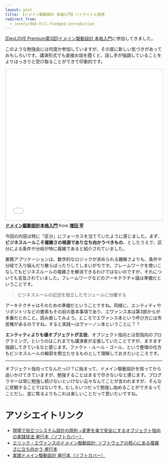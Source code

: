 ```yaml
---
layout: post
title: 【ドメイン駆動設計 本格入門】ハイライトと感想
redirect_from:
  - /entry/ddd-full-fledged-introduction
---
```


[[DevLOVE Premium第3回]ドメイン駆動設計 本格入門](https://devlove.doorkeeper.jp/study-session/85247)に参加してきました。

このような勉強会には何度か参加していますが、その度に新しい気づきがあっておもしろいです。講演形式でも直接お話を聞くと、話し手が強調していることをよりはっきりと受け取ることができて印象的です。

<iframe src="//www.slideshare.net/slideshow/embed_code/key/DTt0qFQGcEy3Id" width="595" height="485" frameborder="0" marginwidth="0" marginheight="0" scrolling="no" style="border:1px solid #CCC; border-width:1px; margin-bottom:5px; max-width: 100%;" allowfullscreen> </iframe> <div style="margin-bottom:5px"> <strong> <a href="//www.slideshare.net/masuda220/ss-137608652" title="ドメイン駆動設計本格入門" target="_blank">ドメイン駆動設計本格入門</a> </strong> from <strong><a href="https://www.slideshare.net/masuda220" target="_blank">増田 亨</a></strong> </div>

今回の内容は特に「区分」にフォーカスを当てていたように感じました。まず、**ビジネスルールこそ複雑さの根源であり立ち向かうべきもの**、としたうえで、区分による条件や分岐が特に複雑であると紹介されていました。

業務アプリケーションは、数学的なロジックが求められる難解さよりも、条件や分岐で入り組んだり散らばったりしてしまいがちです。フレームワークを使いこなしてもビジネスルールの複雑さを解消できるわけではないのですが、それについても言及されていました。フレームワークなどのアーキテクチャ論は準備だということです。

> ビジネスルールの記述を独立したモジュールに分離する

アーキテクチャはそのための準備だということですね。同様に、エンティティやリポジトリなどの要素もその前の基本事項であり、エヴァンス本は第3部からが本番だとのこと。読み直してみよう。ところでエヴァンス本という呼び方には市民権があるのですね。すると実践～はヴァーノン本ということに？？

**エンティティよりも値オブジェクトが主役**、オブジェクト指向とは型指向のプログラミング。というのはこれまでも講演者が主張していたことですが、ますます強調してきているなと感じます。ファクト・ルール・ゴール、という整理の仕方もビジネスルールの輪郭を際立たせるものとして理解しておきたいところです。

---

オブジェクト指向ってなんだっけ？に始まって、ドメイン駆動設計を知ってから追いかけてきていますが、勉強することはまるで尽きないなと感じます。プログラマーは常に勉強し続けないといけない云々なんてことが言われますが、そんなに悲観することではないです。むしろいつだって勉強し始めることができるってことだし、変に焦るよりもこれは楽しいことだって思いたいですね。

# アソシエイトリンク

- [現場で役立つシステム設計の原則 ~変更を楽で安全にするオブジェクト指向の実践技法 単行本（ソフトカバー）](https://www.amazon.co.jp/%E7%8F%BE%E5%A0%B4%E3%81%A7%E5%BD%B9%E7%AB%8B%E3%81%A4%E3%82%B7%E3%82%B9%E3%83%86%E3%83%A0%E8%A8%AD%E8%A8%88%E3%81%AE%E5%8E%9F%E5%89%87-%E5%A4%89%E6%9B%B4%E3%82%92%E6%A5%BD%E3%81%A7%E5%AE%89%E5%85%A8%E3%81%AB%E3%81%99%E3%82%8B%E3%82%AA%E3%83%96%E3%82%B8%E3%82%A7%E3%82%AF%E3%83%88%E6%8C%87%E5%90%91%E3%81%AE%E5%AE%9F%E8%B7%B5%E6%8A%80%E6%B3%95-%E5%A2%97%E7%94%B0-%E4%BA%A8/dp/477419087X?__mk_ja_JP=%E3%82%AB%E3%82%BF%E3%82%AB%E3%83%8A&crid=3LN0AA6JIJUCZ&dib=eyJ2IjoiMSJ9.Gd-KflCL_WLCWrS1RIMV4A.JhyGWYMUlgjxGAOhPdQrwWM0igfXQNfHk7vd6QH4OdQ&dib_tag=se&keywords=477419087X&qid=1705678593&sprefix=477419087x%2Caps%2C195&sr=8-1&linkCode=ll1&tag=fukuchiharuki-22&linkId=5d3e5d453ad7050de2d31240463c3dd8&language=ja_JP&ref_=as_li_ss_tl)
- [エリック・エヴァンスのドメイン駆動設計: ソフトウェアの核心にある複雑さに立ち向かう 単行本](https://www.amazon.co.jp/%E3%82%A8%E3%83%AA%E3%83%83%E3%82%AF%E3%83%BB%E3%82%A8%E3%83%B4%E3%82%A1%E3%83%B3%E3%82%B9%E3%81%AE%E3%83%89%E3%83%A1%E3%82%A4%E3%83%B3%E9%A7%86%E5%8B%95%E8%A8%AD%E8%A8%88-Architects%E2%80%99Archive-%E3%82%BD%E3%83%95%E3%83%88%E3%82%A6%E3%82%A7%E3%82%A2%E9%96%8B%E7%99%BA%E3%81%AE%E5%AE%9F%E8%B7%B5-%E3%82%A8%E3%83%AA%E3%83%83%E3%82%AF%E3%83%BB%E3%82%A8%E3%83%B4%E3%82%A1%E3%83%B3%E3%82%B9/dp/4798121967?_encoding=UTF8&dib_tag=se&dib=eyJ2IjoiMSJ9.QVYIYI5g6MsJJmFhmLMzbg.5fQyzKM663QV7UU-pRqz6d34w0t3xNjfhcDkbvnZ8Nc&qid=1705678642&sr=8-1&linkCode=ll1&tag=fukuchiharuki-22&linkId=88d6499e2585d963267e63dec60d1eee&language=ja_JP&ref_=as_li_ss_tl)
- [実践ドメイン駆動設計 単行本（ソフトカバー）](https://www.amazon.co.jp/%E5%AE%9F%E8%B7%B5%E3%83%89%E3%83%A1%E3%82%A4%E3%83%B3%E9%A7%86%E5%8B%95%E8%A8%AD%E8%A8%88-Object-Oriented-SELECTION-%E3%83%B4%E3%82%A1%E3%83%BC%E3%83%B3%E3%83%BB%E3%83%B4%E3%82%A1%E3%83%BC%E3%83%8E%E3%83%B3/dp/479813161X?__mk_ja_JP=%E3%82%AB%E3%82%BF%E3%82%AB%E3%83%8A&crid=37FZ9H5359DVX&dib=eyJ2IjoiMSJ9.1_8ajliR_YewOi4HCxjArQ.NMINaX63pA09xceFqg-qkaPCYOpAWpN30-ouTdXVO4w&dib_tag=se&keywords=479813161X&qid=1705678726&sprefix=%E3%82%A8%E3%83%AA%E3%83%83%E3%82%AF+%E3%82%A8%E3%83%B4%E3%82%A1%E3%83%B3%E3%82%B9%E3%81%AE%E3%83%89%E3%83%A1%E3%82%A4%E3%83%B3%E9%A7%86%E5%8B%95%E8%A8%AD%E8%A8%88+%E3%82%BD%E3%83%95%E3%83%88%E3%82%A6%E3%82%A7%E3%82%A2%E3%81%AE%E6%A0%B8%E5%BF%83%E3%81%AB%E3%81%82%E3%82%8B%E8%A4%87%E9%9B%91%E3%81%95%E3%81%AB%E7%AB%8B%E3%81%A1%E5%90%91%E3%81%8B%E3%81%86+%E5%8D%98%E8%A1%8C%E6%9C%AC%2Caps%2C384&sr=8-1&linkCode=ll1&tag=fukuchiharuki-22&linkId=cbea299b7bfc4ddac1b926e166626b32&language=ja_JP&ref_=as_li_ss_tl)
